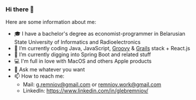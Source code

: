 ### Hi there 👋

Here are some information about me:

- 🎓 I have a bachelor's degree as economist-programmer in Belarusian State University of Informatics and Radioelectronics
- 💼 I’m currently coding Java, JavaScript, [Groovy](https://groovy-lang.org) & [Grails](https://grails.org) stack + React.js
- 🌱 I’m currently digging into Spring Boot and related stuff
- 💻 I'm full in love with MacOS and others Apple products
- 💬 Ask me whatever you want
- 📫 How to reach me: 
  - Mail: [g.remniov@gmail.com](mailto:g.remniov@gmail.com) or [remniov.work@gmail.com](mailto:remniov.work@gmail.com)
  - LinkedIn: https://www.linkedin.com/in/glebremniov/
